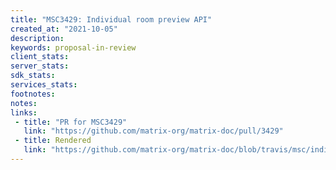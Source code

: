 ```yaml
---
title: "MSC3429: Individual room preview API"
created_at: "2021-10-05"
description:
keywords: proposal-in-review
client_stats:
server_stats:
sdk_stats:
services_stats:
footnotes:
notes:
links:
 - title: "PR for MSC3429"
   link: "https://github.com/matrix-org/matrix-doc/pull/3429"
 - title: Rendered
   link: "https://github.com/matrix-org/matrix-doc/blob/travis/msc/individual-room-summary/proposals/3429-individual-room-preview-api.md"
---
```

